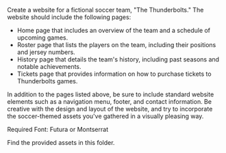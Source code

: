 Create a website for a fictional soccer team, "The Thunderbolts." The website should include the following pages:

* Home page that includes an overview of the team and a schedule of upcoming games.
* Roster page that lists the players on the team, including their positions and jersey numbers.
* History page that details the team's history, including past seasons and notable achievements.
* Tickets page that provides information on how to purchase tickets to Thunderbolts games.

In addition to the pages listed above, be sure to include standard website elements such as a navigation menu, footer, and contact information. Be creative with the design and layout of the website, and try to incorporate the soccer-themed assets you've gathered in a visually pleasing way.

Required Font: Futura or Montserrat

Find the provided assets in this folder.
